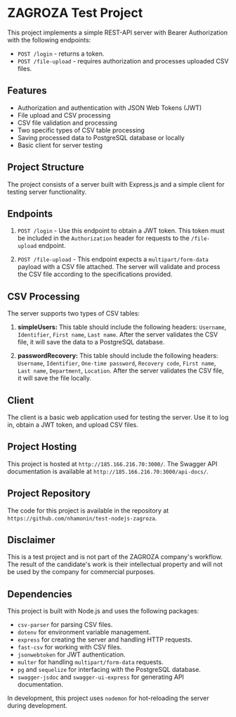 # ZAGROZA Test Project

This project implements a simple REST-API server with Bearer Authorization with the following endpoints:

- `POST /login` - returns a token.
- `POST /file-upload` - requires authorization and processes uploaded CSV files.

## Features

- Authorization and authentication with JSON Web Tokens (JWT)
- File upload and CSV processing
- CSV file validation and processing
- Two specific types of CSV table processing
- Saving processed data to PostgreSQL database or locally
- Basic client for server testing

## Project Structure

The project consists of a server built with Express.js and a simple client for testing server functionality.

## Endpoints

1. `POST /login` - Use this endpoint to obtain a JWT token. This token must be included in the `Authorization` header for requests to the `/file-upload` endpoint.

2. `POST /file-upload` - This endpoint expects a `multipart/form-data` payload with a CSV file attached. The server will validate and process the CSV file according to the specifications provided.

## CSV Processing

The server supports two types of CSV tables:

1. **simpleUsers:** This table should include the following headers: `Username`, `Identifier`, `First name`, `Last name`. After the server validates the CSV file, it will save the data to a PostgreSQL database.

2. **passwordRecovery:** This table should include the following headers: `Username`, `Identifier`, `One-time password`, `Recovery code`, `First name`, `Last name`, `Department`, `Location`. After the server validates the CSV file, it will save the file locally.

## Client

The client is a basic web application used for testing the server. Use it to log in, obtain a JWT token, and upload CSV files.

## Project Hosting

This project is hosted at `http://185.166.216.70:3000/`. The Swagger API documentation is available at `http://185.166.216.70:3000/api-docs/`.

## Project Repository

The code for this project is available in the repository at `https://github.com/nhamonin/test-nodejs-zagroza`.

## Disclaimer

This is a test project and is not part of the ZAGROZA company's workflow. The result of the candidate's work is their intellectual property and will not be used by the company for commercial purposes.

## Dependencies

This project is built with Node.js and uses the following packages:

- `csv-parser` for parsing CSV files.
- `dotenv` for environment variable management.
- `express` for creating the server and handling HTTP requests.
- `fast-csv` for working with CSV files.
- `jsonwebtoken` for JWT authentication.
- `multer` for handling `multipart/form-data` requests.
- `pg` and `sequelize` for interfacing with the PostgreSQL database.
- `swagger-jsdoc` and `swagger-ui-express` for generating API documentation.

In development, this project uses `nodemon` for hot-reloading the server during development.
